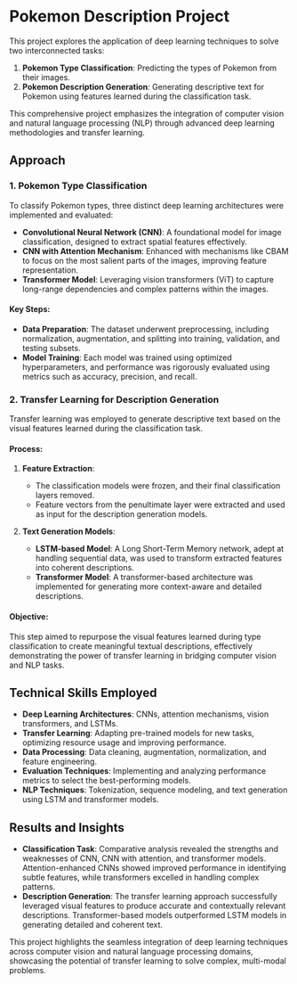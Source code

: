# Pokemon Description Project

This project explores the application of deep learning techniques to solve two interconnected tasks:

1. **Pokemon Type Classification**: Predicting the types of Pokemon from their images.
2. **Pokemon Description Generation**: Generating descriptive text for Pokemon using features learned during the classification task.

This comprehensive project emphasizes the integration of computer vision and natural language processing (NLP) through advanced deep learning methodologies and transfer learning.

## Approach

### 1. **Pokemon Type Classification**
To classify Pokemon types, three distinct deep learning architectures were implemented and evaluated:

- **Convolutional Neural Network (CNN)**: A foundational model for image classification, designed to extract spatial features effectively.
- **CNN with Attention Mechanism**: Enhanced with mechanisms like CBAM to focus on the most salient parts of the images, improving feature representation.
- **Transformer Model**: Leveraging vision transformers (ViT) to capture long-range dependencies and complex patterns within the images.

#### Key Steps:
- **Data Preparation**: The dataset underwent preprocessing, including normalization, augmentation, and splitting into training, validation, and testing subsets.
- **Model Training**: Each model was trained using optimized hyperparameters, and performance was rigorously evaluated using metrics such as accuracy, precision, and recall.

### 2. **Transfer Learning for Description Generation**
Transfer learning was employed to generate descriptive text based on the visual features learned during the classification task.

#### Process:
1. **Feature Extraction**: 
   - The classification models were frozen, and their final classification layers removed.
   - Feature vectors from the penultimate layer were extracted and used as input for the description generation models.

2. **Text Generation Models**:
   - **LSTM-based Model**: A Long Short-Term Memory network, adept at handling sequential data, was used to transform extracted features into coherent descriptions.
   - **Transformer Model**: A transformer-based architecture was implemented for generating more context-aware and detailed descriptions.

#### Objective:
This step aimed to repurpose the visual features learned during type classification to create meaningful textual descriptions, effectively demonstrating the power of transfer learning in bridging computer vision and NLP tasks.

## Technical Skills Employed
- **Deep Learning Architectures**: CNNs, attention mechanisms, vision transformers, and LSTMs.
- **Transfer Learning**: Adapting pre-trained models for new tasks, optimizing resource usage and improving performance.
- **Data Processing**: Data cleaning, augmentation, normalization, and feature engineering.
- **Evaluation Techniques**: Implementing and analyzing performance metrics to select the best-performing models.
- **NLP Techniques**: Tokenization, sequence modeling, and text generation using LSTM and transformer models.

## Results and Insights
- **Classification Task**: Comparative analysis revealed the strengths and weaknesses of CNN, CNN with attention, and transformer models. Attention-enhanced CNNs showed improved performance in identifying subtle features, while transformers excelled in handling complex patterns.
- **Description Generation**: The transfer learning approach successfully leveraged visual features to produce accurate and contextually relevant descriptions. Transformer-based models outperformed LSTM models in generating detailed and coherent text.

This project highlights the seamless integration of deep learning techniques across computer vision and natural language processing domains, showcasing the potential of transfer learning to solve complex, multi-modal problems.
